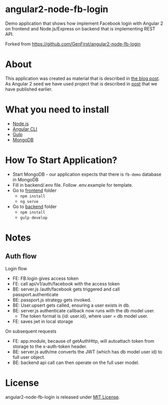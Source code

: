 # angular2-node-fb-login
Demo application that shows how implement Facebook login with Angular 2 on frontend and Node.js/Express on backend that is implementing REST API.

Forked from https://github.com/GenFirst/angular2-node-fb-login

# About

This application was created as material that is described in [the blog post](https://medium.com/@robince885/node-js-rest-api-facebook-login-121114ee04d8).
As Angular 2 seed we have used project that is described in [post](https://medium.com/@robince885/angular-2-project-with-bootstrap-1e6fc82dc017) that we have published earlier. 

# What you need to install

* [Node.js](https://nodejs.org/en/)
* [Angular CLI](https://cli.angular.io/)
* [Gulp](http://gulpjs.com/)
* [MongoDB](https://www.mongodb.com/)

# How To Start Application?

* Start MongoDB - our application expects that there is `fb-demo` database in MongoDB
* Fill in backend/.env file. Follow .env.example for template.
* Go to [frontend](https://github.com/GenFirst/angular2-node-fb-login/tree/master/frontend) folder
    * `npm install`
    * `ng serve`
* Go to [backend](https://github.com/GenFirst/angular2-node-fb-login/tree/master/frontend) folder
    * `npm install`
    * `gulp develop`

# Notes
## Auth flow
Login flow
- FE: FB.login gives access token
- FE: call api/v1/auth/facebook with the access token
- BE: server.js /auth/facebook gets triggered and call passport.authenticate
- BE: passport.js strategy gets invoked. 
- BE: User.upsert gets called, ensuring a user exists in db.
- BE: server.js authenticate callback now runs with the db model user.
  - The token format is {id: user.id}, where user = db model user.
- FE: saves jwt in local storage

On subsequent requests
- FE: app.module, because of getAuthHttp, will autoattach token from storage to the x-auth-token header.
- BE: server.js auth/me converts the JWT (which has db model user id) to full user object.
- BE: backend api call can then operate on the full user model.
# License

angular2-node-fb-login is released under [MIT License](https://opensource.org/licenses/MIT).
